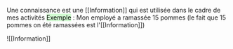 Une connaissance est une [[Information]] qui est utilisée dans le cadre de mes activités
<mark style="background: #BBFABBA6;">Exemple</mark> : Mon employé a ramassée 15 pommes (le fait que 15 pommes on été ramassées est l'[[Information]])

![[Information]]